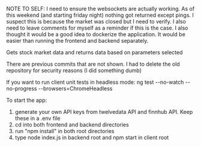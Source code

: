 NOTE TO SELF:
I need to ensure the websockets are actually working. As of this weekend (and starting friday night) nothing got returned except pings. I suspect this is because the market was closed but I need to verify. I also need to leave comments for myself as a reminder if this is the case.
I also thought it would be a good idea to dockerize the application. It would be easier than running the frontend and backend separately.

Gets stock market data and returns data based on parameters selected

There are previous commits that are not shown. I had to delete the old repository for security reasons (I did something dumb)


If you want to run client unit tests in headless mode: ng test --no-watch --no-progress --browsers=ChromeHeadless

To start the app:
1. generate your own API keys from twelvedata API and finnhub API. Keep these in a .env file
2. cd into both frontend and backend directories
3. run "npm install" in both root directories
4. type node index.js in backend root and npm start in client root
